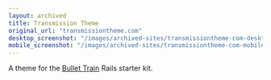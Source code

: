 ```yaml
---
layout: archived
title: Transmission Theme
original_url: "transmissiontheme.com"
desktop_screenshot: "/images/archived-sites/transmissiontheme-com-desktop-20250620.png"
mobile_screenshot: "/images/archived-sites/transmissiontheme-com-mobile-20250620.png"
---
```


A theme for the [Bullet Train](https://bullettrain.co) Rails starter kit.